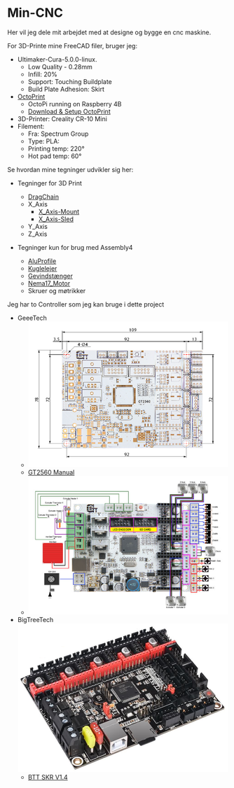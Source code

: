 # Min-CNC

Her vil jeg dele mit arbejdet med at designe og bygge en cnc maskine.

For 3D-Printe mine FreeCAD filer, bruger jeg:

* Ultimaker-Cura-5.0.0-linux.
  * Low Quality - 0.28mm
  * Infill: 20%
  * Support: Touching Buildplate
  * Build Plate Adhesion: Skirt
* [OctoPrint](https://octoprint.org/)
  * OctoPi running on Raspberry 4B
  * [Download & Setup OctoPrint](https://octoprint.org/download/)
* 3D-Printer: Creality CR-10 Mini
* Filement: 
  * Fra: Spectrum Group
  * Type: PLA:
  * Printing temp: 220°
  * Hot pad temp: 60°

Se hvordan mine tegninger udvikler sig her:

* Tegninger for 3D Print
  * [DragChain](./FreeCad-files/DragChain/README.md)
  * X_Axis
    * [X_Axis-Mount](./FreeCad-files/X_Axis/X_Axis-Mount/README.md)
    * [X_Axis-Sled](./FreeCad-files/X_Axis/X_Axis-Sled/README.md)
  * Y_Axis
  * Z_Axis

* Tegninger kun for brug med Assembly4
  * [AluProfile](./FreeCad-files/AluProfile/README.md)
  * [Kuglelejer](./FreeCad-files/BallBearing/README.md)
  * [Gevindstænger](./FreeCad-files/Gevinstang/README.md)
  * [Nema17_Motor](./FreeCad-files/Nema17/)
  * Skruer og møtrikker

Jeg har to Controller som jeg kan bruge i dette project
* GeeeTech 
  * ![](./Controller/Images/GT2560_layout.png)
  * [GT2560 Manual](https://www.geeetech.com/wiki/index.php/GT2560)
  * ![](./Controller/Images/700px-GT2560_wiring.jpg)
* BigTreeTech ![BTT_SKR_V1.4.png](./Controller/Images/BTT_SKR_V1.4.png)
  * [BTT SKR V1.4](https://github.com/bigtreetech/BIGTREETECH-SKR-V1.3/tree/master/BTT%20SKR%20V1.4)
